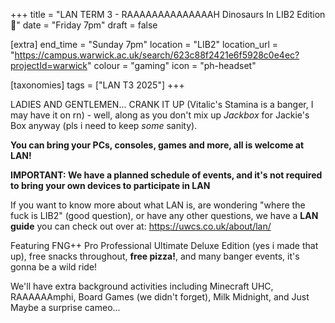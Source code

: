+++
title = "LAN TERM 3 - RAAAAAAAAAAAAAAH Dinosaurs In LIB2 Edition 🦖"
date = "Friday 7pm"
draft = false

[extra]
end_time = "Sunday 7pm"
location = "LIB2"
location_url = "https://campus.warwick.ac.uk/search/623c88f2421e6f5928c0e4ec?projectId=warwick"
colour = "gaming"
icon = "ph-headset"

[taxonomies]
tags = ["LAN T3 2025"]
+++

LADIES AND GENTLEMEN... CRANK IT UP (Vitalic's Stamina is a banger, I may have it on rn) - well, along as you don't mix up *Jackbox* for Jackie's Box anyway (pls i need to keep *some* sanity).

__You can bring your PCs, consoles, games and more, all is welcome at LAN!__ 

**IMPORTANT: We have a planned schedule of events, and it's not required to bring your own devices to participate in LAN**

If you want to know more about what LAN is, are wondering "where the fuck is LIB2" (good question), or have any other questions, we have a **LAN guide** you can check out over at: https://uwcs.co.uk/about/lan/

Featuring FNG++ Pro Professional Ultimate Deluxe Edition (yes i made that up), free snacks throughout, **free pizza!**, and many banger events, it's gonna be a wild ride!

We'll have extra background activities including Minecraft UHC, RAAAAAAmphi, Board Games (we didn't forget), Milk Midnight, and Just Maybe a surprise cameo...